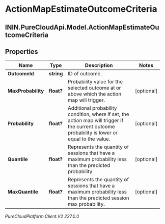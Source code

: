 # ActionMapEstimateOutcomeCriteria

## ININ.PureCloudApi.Model.ActionMapEstimateOutcomeCriteria

## Properties

|Name | Type | Description | Notes|
|------------ | ------------- | ------------- | -------------|
| **OutcomeId** | **string** | ID of outcome. | |
| **MaxProbability** | **float?** | Probability value for the selected outcome at or above which the action map will trigger. | [optional] |
| **Probability** | **float?** | Additional probability condition, where if set, the action map will trigger if the current outcome probability is lower or equal to the value. | [optional] |
| **Quantile** | **float?** | Represents the quantity of sessions that have a maximum probability less than the predicted probability. | [optional] |
| **MaxQuantile** | **float?** | Represents the quantity of sessions that have a maximum probability less than the predicted session max probability. | [optional] |



_PureCloudPlatform.Client.V2 227.0.0_
